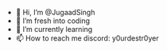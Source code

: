 - 👋 Hi, I’m @JugaadSingh
- 👀 I’m fresh into  coding
- 🌱 I’m currently learning
- 📫 How to reach me discord: y0urdestr0yer

<!---
JugaadSingh/JugaadSingh is a ✨ special ✨ repository because its `README.md` (this file) appears on your GitHub profile.
You can click the Preview link to take a look at your changes.
--->
